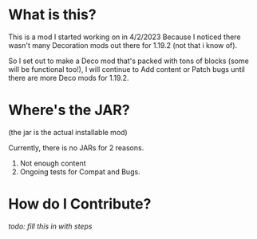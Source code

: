 # What is this?
This is a mod I started working on in 4/2/2023 Because I noticed there
wasn't many Decoration mods out there for 1.19.2 (not that i know of).

So I set out to make a Deco mod that's packed with tons of blocks
(some will be functional too!), I will continue to Add content or 
Patch bugs until there are more Deco mods for 1.19.2.

# Where's the JAR?
(the jar is the actual installable mod)

Currently, there is no JARs for 2 reasons.

1. Not enough content
2. Ongoing tests for Compat and Bugs.

# How do I Contribute?

*todo: fill this in with steps*
